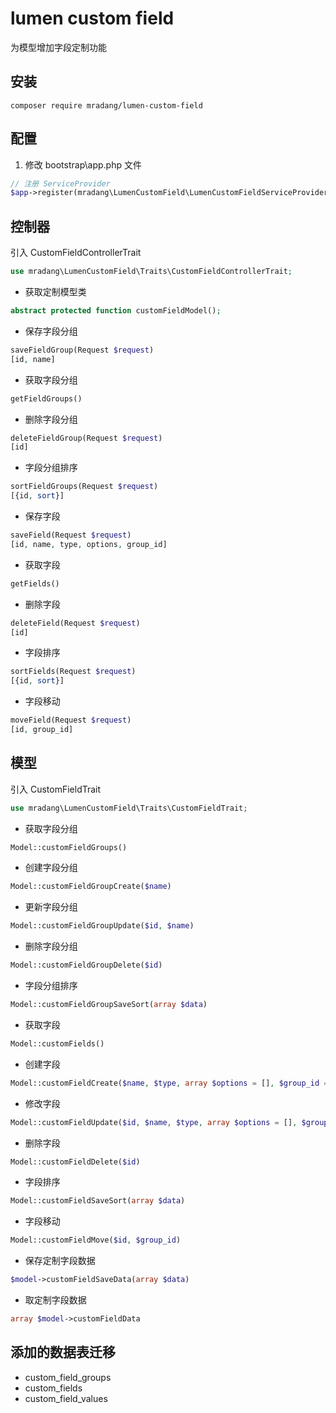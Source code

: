 # lumen custom field

为模型增加字段定制功能

## 安装
```
composer require mradang/lumen-custom-field
```

## 配置
1. 修改 bootstrap\app.php 文件
```php
// 注册 ServiceProvider
$app->register(mradang\LumenCustomField\LumenCustomFieldServiceProvider::class);
```

## 控制器
引入 CustomFieldControllerTrait
```php
use mradang\LumenCustomField\Traits\CustomFieldControllerTrait;
```

- 获取定制模型类
```php
abstract protected function customFieldModel();
```

- 保存字段分组
```php
saveFieldGroup(Request $request)
[id, name]
```

- 获取字段分组
```php
getFieldGroups()
```

- 删除字段分组
```php
deleteFieldGroup(Request $request)
[id]
```

- 字段分组排序
```php
sortFieldGroups(Request $request)
[{id, sort}]
```

- 保存字段
```php
saveField(Request $request)
[id, name, type, options, group_id]
```

- 获取字段
```php
getFields()
```

- 删除字段
```php
deleteField(Request $request)
[id]
```

- 字段排序
```php
sortFields(Request $request)
[{id, sort}]
```

- 字段移动
```php
moveField(Request $request)
[id, group_id]
```

## 模型
引入 CustomFieldTrait
```php
use mradang\LumenCustomField\Traits\CustomFieldTrait;
```

- 获取字段分组
```php
Model::customFieldGroups()
```

- 创建字段分组
```php
Model::customFieldGroupCreate($name)
```

- 更新字段分组
```php
Model::customFieldGroupUpdate($id, $name)
```

- 删除字段分组
```php
Model::customFieldGroupDelete($id)
```

- 字段分组排序
```php
Model::customFieldGroupSaveSort(array $data)
```

- 获取字段
```php
Model::customFields()
```

- 创建字段
```php
Model::customFieldCreate($name, $type, array $options = [], $group_id = 0)
```

- 修改字段
```php
Model::customFieldUpdate($id, $name, $type, array $options = [], $group_id = 0)
```

- 删除字段
```php
Model::customFieldDelete($id)
```

- 字段排序
```php
Model::customFieldSaveSort(array $data)
```

- 字段移动
```php
Model::customFieldMove($id, $group_id)
```

- 保存定制字段数据
```php
$model->customFieldSaveData(array $data)
```

- 取定制字段数据
```php
array $model->customFieldData
```

## 添加的数据表迁移
- custom_field_groups
- custom_fields
- custom_field_values